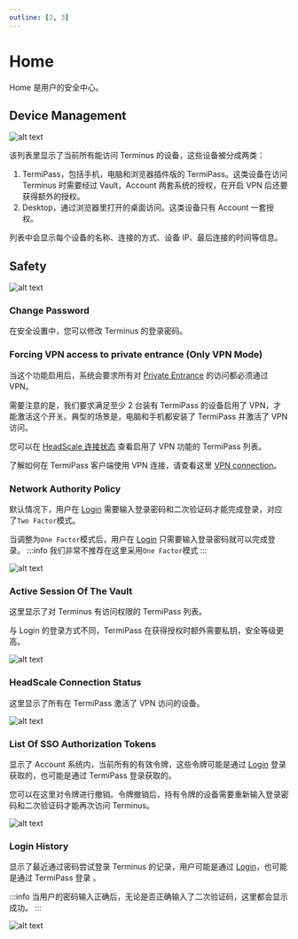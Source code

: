 ```yaml
---
outline: [2, 3]
---
```


# Home

Home 是用户的安全中心。

## Device Management

![alt text](/images/how-to/terminus/home01.png)

该列表里显示了当前所有能访问 Terminus 的设备，这些设备被分成两类：

1. TermiPass，包括手机，电脑和浏览器插件版的 TermiPass。这类设备在访问 Terminus 时需要经过 Vault，Account 两套系统的授权，在开启 VPN 后还要获得额外的授权。
2. Desktop，通过浏览器里打开的桌面访问。这类设备只有 Account 一套授权。

列表中会显示每个设备的名称、连接的方式、设备 IP、最后连接的时间等信息。

## Safety

![alt text](/images/how-to/terminus/home02.png)

### Change Password

在安全设置中，您可以修改 Terminus 的登录密码。

### Forcing VPN access to private entrance (Only VPN Mode)

当这个功能启用后，系统会要求所有对 [Private Entrance](../../../overview/terminus/network.md#private-entrance) 的访问都必须通过 VPN。

需要注意的是，我们要求满足至少 2 台装有 TermiPass 的设备启用了 VPN，才能激活这个开关。典型的场景是，电脑和手机都安装了 TermiPass 并激活了 VPN 访问。

您可以在 [HeadScale 连接状态](#headscale-的连接状态) 查看启用了 VPN 功能的 TermiPass 列表。<br>

了解如何在 TermiPass 客户端使用 VPN 连接，请查看这里 [VPN connection](../../termipass/manage-terminus.md#vpn-connection)。

### Network Authority Policy

默认情况下，用户在 [Login](../setup/login.md) 需要输入登录密码和二次验证码才能完成登录，对应了`Two Factor`模式。

当调整为`One Factor`模式后，用户在 [Login](../setup/login.md) 只需要输入登录密码就可以完成登录。
:::info
我们非常不推荐在这里采用`One Factor`模式
:::

![alt text](/images/how-to/terminus/network_authority_policy.png)

### Active Session Of The Vault

这里显示了对 Terminus 有访问权限的 TermiPass 列表。

与 Login 的登录方式不同，TermiPass 在获得授权时额外需要私钥，安全等级更高。

![alt text](/images/how-to/terminus/active_session_of_the_vault.png)

### HeadScale Connection Status

这里显示了所有在 TermiPass 激活了 VPN 访问的设备。

![alt text](/images/how-to/terminus/headScale_connection_status.png)

### List Of SSO Authorization Tokens

显示了 Account 系统内，当前所有的有效令牌，这些令牌可能是通过 [Login](../setup/login.md) 登录获取的，也可能是通过 TermiPass 登录获取的。

您可以在这里对令牌进行撤销。令牌撤销后，持有令牌的设备需要重新输入登录密码和二次验证码才能再次访问 Terminus。

![alt text](/images/how-to/terminus/list_of_sso_authorization_tokens.png)

### Login History

显示了最近通过密码尝试登录 Terminus 的记录，用户可能是通过 [Login](../setup/login.md)，也可能是通过 TermiPass 登录 。

:::info
当用户的密码输入正确后，无论是否正确输入了二次验证码，这里都会显示成功。
:::

![alt text](/images/how-to/terminus/login_history.png)
